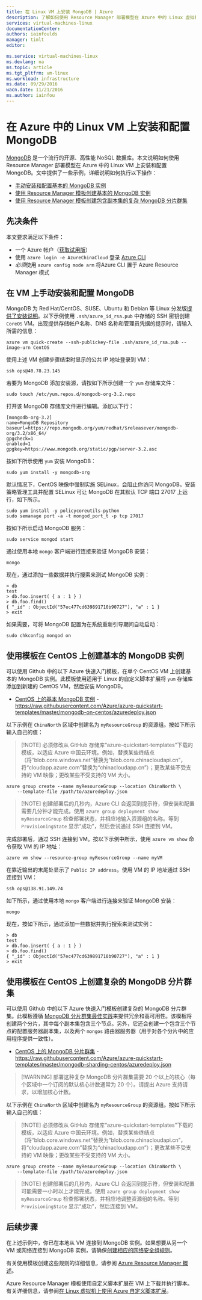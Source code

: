 ```yaml
---
title: 在 Linux VM 上安装 MongoDB | Azure
description: 了解如何使用 Resource Manager 部署模型在 Azure 中的 Linux 虚拟机上安装和配置 MongoDB。
services: virtual-machines-linux
documentationCenter: 
authors: iainfoulds
manager: timlt
editor: 

ms.service: virtual-machines-linux
ms.devlang: na
ms.topic: article
ms.tgt_pltfrm: vm-linux
ms.workload: infrastructure
ms.date: 09/29/2016
wacn.date: 11/21/2016
ms.author: iainfou
---
```


# 在 Azure 中的 Linux VM 上安装和配置 MongoDB
[MongoDB](http://www.mongodb.org) 是一个流行的开源、高性能 NoSQL 数据库。本文说明如何使用 Resource Manager 部署模型在 Azure 中的 Linux VM 上安装和配置 MongoDB。文中提供了一些示例，详细说明如何执行以下操作：

- [手动安装和配置基本的 MongoDB 实例](#manually-install-and-configure-mongodb-on-a-vm)
- [使用 Resource Manager 模板创建基本的 MongoDB 实例](#create-basic-mongodb-instance-on-centos-using-a-template)
- [使用 Resource Manager 模板创建包含副本集的复杂 MongoDB 分片群集](#create-a-complex-mongodb-sharded-cluster-on-centos-using-a-template)

## 先决条件
本文要求满足以下条件：

- 一个 Azure 帐户（[获取试用版](https://www.azure.cn/pricing/1rmb-trial/)）
- 使用 `azure login -e AzureChinaCloud` 登录 [Azure CLI](../xplat-cli-install.md)
- *必须*使用 `azure config mode arm` 将Azure CLI 置于 Azure Resource Manager 模式

## <a name="manually-install-and-configure-mongodb-on-a-vm"></a> 在 VM 上手动安装和配置 MongoDB
MongoDB 为 Red Hat/CentOS、SUSE、Ubuntu 和 Debian 等 Linux 分发版[提供了安装说明](https://docs.mongodb.com/manual/administration/install-on-linux/)。以下示例使用 `.ssh/azure_id_rsa.pub` 中存储的 SSH 密钥创建 `CoreOS` VM。出现提供存储帐户名称、DNS 名称和管理员凭据的提示时，请输入所需的信息：

    azure vm quick-create --ssh-publickey-file .ssh/azure_id_rsa.pub --image-urn CentOS

使用上述 VM 创建步骤结束时显示的公共 IP 地址登录到 VM：

    ssh ops@40.78.23.145

若要为 MongoDB 添加安装源，请按如下所示创建一个 `yum` 存储库文件：

    sudo touch /etc/yum.repos.d/mongodb-org-3.2.repo

打开该 MongoDB 存储库文件进行编辑。添加以下行：

    [mongodb-org-3.2]
    name=MongoDB Repository
    baseurl=https://repo.mongodb.org/yum/redhat/$releasever/mongodb-org/3.2/x86_64/
    gpgcheck=1
    enabled=1
    gpgkey=https://www.mongodb.org/static/pgp/server-3.2.asc

按如下所示使用 `yum` 安装 MongoDB：

    sudo yum install -y mongodb-org

默认情况下，CentOS 映像中强制实施 SELinux，会阻止你访问 MongoDB。安装策略管理工具并配置 SELinux 可让 MongoDB 在其默认 TCP 端口 27017 上运行，如下所示。

    sudo yum install -y policycoreutils-python
    sudo semanage port -a -t mongod_port_t -p tcp 27017

按如下所示启动 MongoDB 服务：

    sudo service mongod start

通过使用本地 `mongo` 客户端进行连接来验证 MongoDB 安装：

    mongo

现在，通过添加一些数据并执行搜索来测试 MongoDB 实例：

    > db
    test
    > db.foo.insert( { a : 1 } )  
    > db.foo.find()  
    { "_id" : ObjectId("57ec477cd639891710b90727"), "a" : 1 }
    > exit

如果需要，可将 MongoDB 配置为在系统重新引导期间自动启动：

    sudo chkconfig mongod on

## <a name="create-basic-mongodb-instance-on-centos-using-a-template"></a> 使用模板在 CentOS 上创建基本的 MongoDB 实例
可以使用 Github 中的以下 Azure 快速入门模板，在单个 CentOS VM 上创建基本的 MongoDB 实例。此模板使用适用于 Linux 的自定义脚本扩展将 `yum` 存储库添加到新建的 CentOS VM，然后安装 MongoDB。

- [CentOS 上的基本 MongoDB 实例](https://github.com/Azure/azure-quickstart-templates/tree/master/mongodb-on-centos) - https://raw.githubusercontent.com/Azure/azure-quickstart-templates/master/mongodb-on-centos/azuredeploy.json

以下示例在 `ChinaNorth` 区域中创建名为 `myResourceGroup` 的资源组。按如下所示输入自己的值：

>[!NOTE] 必须修改从 GitHub 存储库“azure-quickstart-templates”下载的模板，以适应 Azure 中国云环境。例如，替换某些终结点（将“blob.core.windows.net”替换为“blob.core.chinacloudapi.cn”，将“cloudapp.azure.com”替换为“chinacloudapp.cn”）；更改某些不受支持的 VM 映像；更改某些不受支持的 VM 大小。

    azure group create --name myResourceGroup --location ChinaNorth \
        --template-file /path/to/azuredeploy.json

> [!NOTE] 创建部署后的几秒内，Azure CLI 会返回到提示符，但安装和配置需要几分钟才能完成。使用 `azure group deployment show myResourceGroup` 检查部署状态，并相应地输入资源组的名称。等到 `ProvisioningState` 显示“成功”，然后尝试通过 SSH 连接到 VM。

完成部署后，通过 SSH 连接到 VM。按以下示例中所示，使用 `azure vm show` 命令获取 VM 的 IP 地址：

    azure vm show --resource-group myResourceGroup --name myVM

在靠近输出的末尾处显示了 `Public IP address`。使用 VM 的 IP 地址通过 SSH 连接到 VM：

    ssh ops@138.91.149.74

如下所示，通过使用本地 `mongo` 客户端进行连接来验证 MongoDB 安装：

    mongo

现在，按如下所示，通过添加一些数据并执行搜索来测试实例：

    > db
    test
    > db.foo.insert( { a : 1 } )  
    > db.foo.find()  
    { "_id" : ObjectId("57ec477cd639891710b90727"), "a" : 1 }
    > exit

## <a name="create-a-complex-mongodb-sharded-cluster-on-centos-using-a-template"></a> 使用模板在 CentOS 上创建复杂的 MongoDB 分片群集
可以使用 Github 中的以下 Azure 快速入门模板创建复杂的 MongoDB 分片群集。此模板遵循 [MongoDB 分片群集最佳实践](https://docs.mongodb.com/manual/core/sharded-cluster-components/)来提供冗余和高可用性。该模板将创建两个分片，其中每个副本集包含三个节点。另外，它还会创建一个包含三个节点的配置服务器副本集，以及两个 `mongos` 路由器服务器（用于对各个分片中的应用程序提供一致性）。

- [CentOS 上的 MongoDB 分片群集](https://github.com/Azure/azure-quickstart-templates/tree/master/mongodb-sharding-centos) - https://raw.githubusercontent.com/Azure/azure-quickstart-templates/master/mongodb-sharding-centos/azuredeploy.json

> [!WARNING] 部署这种复杂 MongoDB 分片群集需要 20 个以上的核心（每个区域中一个订阅的默认核心计数通常为 20 个）。请提出 Azure 支持请求，以增加核心计数。

以下示例在 `ChinaNorth` 区域中创建名为 `myResourceGroup` 的资源组。按如下所示输入自己的值：

>[!NOTE] 必须修改从 GitHub 存储库“azure-quickstart-templates”下载的模板，以适应 Azure 中国云环境。例如，替换某些终结点（将“blob.core.windows.net”替换为“blob.core.chinacloudapi.cn”，将“cloudapp.azure.com”替换为“chinacloudapp.cn”）；更改某些不受支持的 VM 映像；更改某些不受支持的 VM 大小。

    azure group create --name myResourceGroup --location ChinaNorth \
        --template-file /path/to/azuredeploy.json

> [!NOTE] 创建部署后的几秒内，Azure CLI 会返回到提示符，但安装和配置可能需要一小时以上才能完成。使用 `azure group deployment show myResourceGroup` 检查部署状态，并相应地调整资源组的名称。等到 `ProvisioningState` 显示“成功”，然后连接到 VM。

## 后续步骤
在上述示例中，你已在本地从 VM 连接到 MongoDB 实例。如果想要从另一个 VM 或网络连接到 MongoDB 实例，请确保[创建相应的网络安全组规则](./virtual-machines-linux-nsg-quickstart.md)。

有关使用模板创建这些规则的详细信息，请参阅 [Azure Resource Manager 概述](../azure-resource-manager/resource-group-overview.md)。

Azure Resource Manager 模板使用自定义脚本扩展在 VM 上下载并执行脚本。有关详细信息，请参阅[在 Linux 虚拟机上使用 Azure 自定义脚本扩展](./virtual-machines-linux-extensions-customscript.md)。

<!---HONumber=Mooncake_1114_2016-->